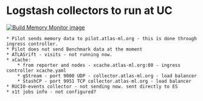 # Logstash collectors to run at UC

[![Build Memory Monitor image](https://github.com/ATLAS-Analytics/uc_ls_collectors/actions/workflows/MemoryMonitor.yaml/badge.svg)](https://github.com/ATLAS-Analytics/uc_ls_collectors/actions/workflows/MemoryMonitor.yaml)

    * Pilot sends memory data to pilot.atlas-ml.org - this is done through ingress controller.
    * Pilot does not send Benchmark data at the moment
    * ATLASrift - visits - not running now.
    * xCache:
        * from reporter and nodes - xcache.atlas-ml.org:80 - ingress controller xcache.yaml
        * gStream - port 9000 UDP - collector.atlas-ml.org - load balancer
        * StashCP - port 9951 TCP collector.atlas-ml.org - load balancer
    * RUCIO-events collector - not sending now. sent directly to ES
    * x1t jobs info - not configured?

